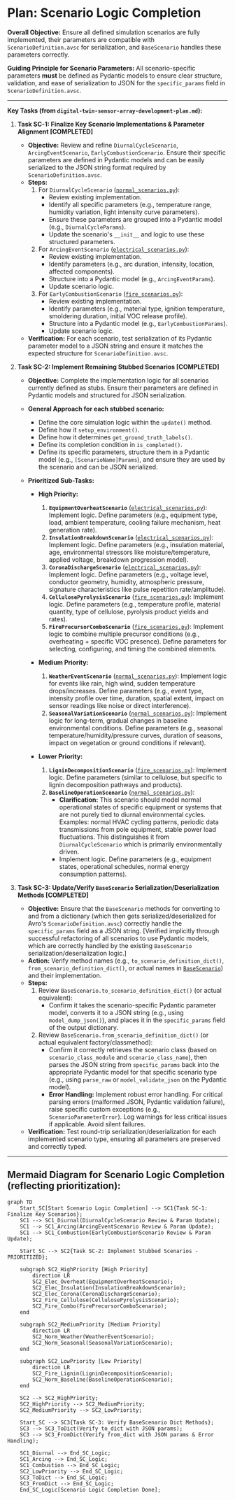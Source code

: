 # Plan: Scenario Logic Completion

**Overall Objective:** Ensure all defined simulation scenarios are fully implemented, their parameters are compatible with `ScenarioDefinition.avsc` for serialization, and `BaseScenario` handles these parameters correctly.

**Guiding Principle for Scenario Parameters:** All scenario-specific parameters **must** be defined as Pydantic models to ensure clear structure, validation, and ease of serialization to JSON for the `specific_params` field in `ScenarioDefinition.avsc`.

---

**Key Tasks (from `digital-twin-sensor-array-development-plan.md`):**

1.  **Task SC-1: Finalize Key Scenario Implementations & Parameter Alignment [COMPLETED]**
    *   **Objective:** Review and refine `DiurnalCycleScenario`, `ArcingEventScenario`, `EarlyCombustionScenario`. Ensure their specific parameters are defined in Pydantic models and can be easily serialized to the JSON string format required by `ScenarioDefinition.avsc`.
    *   **Steps:**
        1.  For `DiurnalCycleScenario` ([`normal_scenarios.py`](envirosense/simulation_engine/scenarios/normal_scenarios.py:1)):
            *   Review existing implementation.
            *   Identify all specific parameters (e.g., temperature range, humidity variation, light intensity curve parameters).
            *   Ensure these parameters are grouped into a Pydantic model (e.g., `DiurnalCycleParams`).
            *   Update the scenario's `__init__` and logic to use these structured parameters.
        2.  For `ArcingEventScenario` ([`electrical_scenarios.py`](envirosense/simulation_engine/scenarios/electrical_scenarios.py:1)):
            *   Review existing implementation.
            *   Identify parameters (e.g., arc duration, intensity, location, affected components).
            *   Structure into a Pydantic model (e.g., `ArcingEventParams`).
            *   Update scenario logic.
        3.  For `EarlyCombustionScenario` ([`fire_scenarios.py`](envirosense/simulation_engine/scenarios/fire_scenarios.py:1)):
            *   Review existing implementation.
            *   Identify parameters (e.g., material type, ignition temperature, smoldering duration, initial VOC release profile).
            *   Structure into a Pydantic model (e.g., `EarlyCombustionParams`).
            *   Update scenario logic.
    *   **Verification:** For each scenario, test serialization of its Pydantic parameter model to a JSON string and ensure it matches the expected structure for `ScenarioDefinition.avsc`.

2.  **Task SC-2: Implement Remaining Stubbed Scenarios [COMPLETED]**
    *   **Objective:** Complete the implementation logic for all scenarios currently defined as stubs. Ensure their parameters are defined in Pydantic models and structured for JSON serialization.
    *   **General Approach for each stubbed scenario:**
        *   Define the core simulation logic within the `update()` method.
        *   Define how it `setup_environment()`.
        *   Define how it determines `get_ground_truth_labels()`.
        *   Define its completion condition in `is_completed()`.
        *   Define its specific parameters, structure them in a Pydantic model (e.g., `[ScenarioName]Params`), and ensure they are used by the scenario and can be JSON serialized.
    *   **Prioritized Sub-Tasks:**

        *   **High Priority:**
            1.  **`EquipmentOverheatScenario`** ([`electrical_scenarios.py`](envirosense/simulation_engine/scenarios/electrical_scenarios.py:1)): Implement logic. Define parameters (e.g., equipment type, load, ambient temperature, cooling failure mechanism, heat generation rate).
            2.  **`InsulationBreakdownScenario`** ([`electrical_scenarios.py`](envirosense/simulation_engine/scenarios/electrical_scenarios.py:1)): Implement logic. Define parameters (e.g., insulation material, age, environmental stressors like moisture/temperature, applied voltage, breakdown progression model).
            3.  **`CoronaDischargeScenario`** ([`electrical_scenarios.py`](envirosense/simulation_engine/scenarios/electrical_scenarios.py:1)): Implement logic. Define parameters (e.g., voltage level, conductor geometry, humidity, atmospheric pressure, signature characteristics like pulse repetition rate/amplitude).
            4.  **`CellulosePyrolysisScenario`** ([`fire_scenarios.py`](envirosense/simulation_engine/scenarios/fire_scenarios.py:1)): Implement logic. Define parameters (e.g., temperature profile, material quantity, type of cellulose, pyrolysis product yields and rates).
            5.  **`FirePrecursorComboScenario`** ([`fire_scenarios.py`](envirosense/simulation_engine/scenarios/fire_scenarios.py:1)): Implement logic to combine multiple precursor conditions (e.g., overheating + specific VOC presence). Define parameters for selecting, configuring, and timing the combined elements.

        *   **Medium Priority:**
            1.  **`WeatherEventScenario`** ([`normal_scenarios.py`](envirosense/simulation_engine/scenarios/normal_scenarios.py:1)): Implement logic for events like rain, high wind, sudden temperature drops/increases. Define parameters (e.g., event type, intensity profile over time, duration, spatial extent, impact on sensor readings like noise or direct interference).
            2.  **`SeasonalVariationScenario`** ([`normal_scenarios.py`](envirosense/simulation_engine/scenarios/normal_scenarios.py:1)): Implement logic for long-term, gradual changes in baseline environmental conditions. Define parameters (e.g., seasonal temperature/humidity/pressure curves, duration of seasons, impact on vegetation or ground conditions if relevant).

        *   **Lower Priority:**
            1.  **`LigninDecompositionScenario`** ([`fire_scenarios.py`](envirosense/simulation_engine/scenarios/fire_scenarios.py:1)): Implement logic. Define parameters (similar to cellulose, but specific to lignin decomposition pathways and products).
            2.  **`BaselineOperationScenario`** ([`normal_scenarios.py`](envirosense/simulation_engine/scenarios/normal_scenarios.py:1)):
                *   **Clarification:** This scenario should model normal operational states of specific equipment or systems that are not purely tied to diurnal environmental cycles. Examples: normal HVAC cycling patterns, periodic data transmissions from pole equipment, stable power load fluctuations. This distinguishes it from `DiurnalCycleScenario` which is primarily environmentally driven.
                *   Implement logic. Define parameters (e.g., equipment states, operational schedules, normal energy consumption patterns).

3.  **Task SC-3: Update/Verify `BaseScenario` Serialization/Deserialization Methods [COMPLETED]**
    *   **Objective:** Ensure that the `BaseScenario` methods for converting to and from a dictionary (which then gets serialized/deserialized for Avro's `ScenarioDefinition.avsc`) correctly handle the `specific_params` field as a JSON string. [Verified implicitly through successful refactoring of all scenarios to use Pydantic models, which are correctly handled by the existing `BaseScenario` serialization/deserialization logic.]
    *   **Action:** Verify method names (e.g., `to_scenario_definition_dict()`, `from_scenario_definition_dict()`, or actual names in [`BaseScenario`](envirosense/simulation_engine/scenarios/base.py:1)) and their implementation.
    *   **Steps:**
        1.  Review `BaseScenario.to_scenario_definition_dict()` (or actual equivalent):
            *   Confirm it takes the scenario-specific Pydantic parameter model, converts it to a JSON string (e.g., using `model_dump_json()`), and places it in the `specific_params` field of the output dictionary.
        2.  Review `BaseScenario.from_scenario_definition_dict()` (or actual equivalent factory/classmethod):
            *   Confirm it correctly retrieves the scenario class (based on `scenario_class_module` and `scenario_class_name`), then parses the JSON string from `specific_params` back into the appropriate Pydantic model for that specific scenario type (e.g., using `parse_raw` or `model_validate_json` on the Pydantic model).
            *   **Error Handling:** Implement robust error handling. For critical parsing errors (malformed JSON, Pydantic validation failure), raise specific custom exceptions (e.g., `ScenarioParameterError`). Log warnings for less critical issues if applicable. Avoid silent failures.
    *   **Verification:** Test round-trip serialization/deserialization for each implemented scenario type, ensuring all parameters are preserved and correctly typed.

---
## Mermaid Diagram for Scenario Logic Completion (reflecting prioritization):
```mermaid
graph TD
    Start_SC[Start Scenario Logic Completion] --> SC1{Task SC-1: Finalize Key Scenarios};
    SC1 --> SC1_Diurnal(DiurnalCycleScenario Review & Param Update);
    SC1 --> SC1_Arcing(ArcingEventScenario Review & Param Update);
    SC1 --> SC1_Combustion(EarlyCombustionScenario Review & Param Update);

    Start_SC --> SC2{Task SC-2: Implement Stubbed Scenarios - PRIORITIZED};
    
    subgraph SC2_HighPriority [High Priority]
        direction LR
        SC2_Elec_Overheat(EquipmentOverheatScenario);
        SC2_Elec_Insulation(InsulationBreakdownScenario);
        SC2_Elec_Corona(CoronaDischargeScenario);
        SC2_Fire_Cellulose(CellulosePyrolysisScenario);
        SC2_Fire_Combo(FirePrecursorComboScenario);
    end

    subgraph SC2_MediumPriority [Medium Priority]
        direction LR
        SC2_Norm_Weather(WeatherEventScenario);
        SC2_Norm_Seasonal(SeasonalVariationScenario);
    end

    subgraph SC2_LowPriority [Low Priority]
        direction LR
        SC2_Fire_Lignin(LigninDecompositionScenario);
        SC2_Norm_Baseline(BaselineOperationScenario);
    end

    SC2 --> SC2_HighPriority;
    SC2_HighPriority --> SC2_MediumPriority;
    SC2_MediumPriority --> SC2_LowPriority;

    Start_SC --> SC3{Task SC-3: Verify BaseScenario Dict Methods};
    SC3 --> SC3_ToDict(Verify to_dict with JSON params);
    SC3 --> SC3_FromDict(Verify from_dict with JSON params & Error Handling);

    SC1_Diurnal --> End_SC_Logic;
    SC1_Arcing --> End_SC_Logic;
    SC1_Combustion --> End_SC_Logic;
    SC2_LowPriority --> End_SC_Logic;
    SC3_ToDict --> End_SC_Logic;
    SC3_FromDict --> End_SC_Logic;
    End_SC_Logic[Scenario Logic Completion Done];